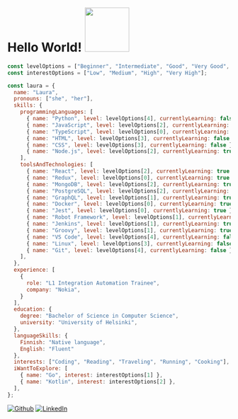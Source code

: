 # Hello World! <img src="https://media.giphy.com/media/WUlplcMpOCEmTGBtBW/giphy.gif" width="100">

```javascript
const levelOptions = ["Beginner", "Intermediate", "Good", "Very Good", "Excellent"];
const interestOptions = ["Low", "Medium", "High", "Very High"];

const laura = {
  name: "Laura",
  pronouns: ["she", "her"],
  skills: {
    programmingLanguages: [
      { name: "Python", level: levelOptions[4], currentlyLearning: false },
      { name: "JavaScript", level: levelOptions[2], currentlyLearning: true  },
      { name: "TypeScript", level: levelOptions[0], currentlyLearning: true },
      { name: "HTML", level: levelOptions[3], currentlyLearning: false },
      { name: "CSS", level: levelOptions[3], currentlyLearning: false },
      { name: "Node.js", level: levelOptions[2], currentlyLearning: true },
    ],
    toolsAndTechnologies: [
      { name: "React", level: levelOptions[2], currentlyLearning: true },
      { name: "Redux", level: levelOptions[0], currentlyLearning: true },
      { name: "MongoDB", level: levelOptions[2], currentlyLearning: true },
      { name: "PostgreSQL", level: levelOptions[2], currentlyLearning: false },
      { name: "GraphQL", level: levelOptions[1], currentlyLearning: true },
      { name: "Docker", level: levelOptions[0], currentlyLearning: true },
      { name: "Jest", level: levelOptions[0], currentlyLearning: true },
      { name: "Robot Framework", level: levelOptions[1], currentlyLearning: true },
      { name: "Jenkins", level: levelOptions[1], currentlyLearning: true },
      { name: "Groovy", level: levelOptions[1], currentlyLearning: true },
      { name: "VS Code", level: levelOptions[4], currentlyLearning: false },
      { name: "Linux", level: levelOptions[3], currentlyLearning: false },
      { name: "Git", level: levelOptions[4], currentlyLearning: false },
    ],
  },
  experience: [
    {
      role: "L1 Integration Automation Trainee",
      company: "Nokia",
    }
  ],
  education: {
    degree: "Bachelor of Science in Computer Science",
    university: "University of Helsinki",
  },
  languageSkills: {
    Finnish: "Native language",
    English: "Fluent"
  },
  interests: ["Coding", "Reading", "Traveling", "Running", "Cooking"],
  iWantToExplore: [
    { name: "Go", interest: interestOptions[1] },
    { name: "Kotlin", interest: interestOptions[2] },
  ],
};
```
<p><a href="https://github.com/Mimi-ctrl" target="_blank"><img alt="Github" src="https://img.shields.io/badge/GitHub-%2312100E.svg?&style=for-the-badge&logo=Github&logoColor=white" /></a> <a href="https://www.linkedin.com/in/laura-peltonen-a7192a254/" target="_blank"><img alt="LinkedIn" src="https://img.shields.io/badge/linkedin-%230077B5.svg?&style=for-the-badge&logo=linkedin&logoColor=white" /></a>
